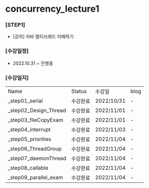 # concurrency_lecture1

### [STEP1]
- [강의] 자바 멀티쓰레드 이해하기

### [수강일정]
- 2022.10.31 ~ 진행중
   
### [수강일지]
| | | | |
|-|-|-|-|
|Name|Status|수강일|blog|
|_step01_serial|수강완료|2022/10/31|-|
|_step02_Design_Thread|수강완료|2022/11/01|-|
|_step03_fileCopyExam|수강완료|2022/11/01|-|
|_step04_interrupt|수강완료|2022/11/03|-|
|_step05_priorities|수강완료|2022/11/04|-|
|_step06_ThreadGroup|수강완료|2022/11/04|-|
|_step07_daemonThread|수강완료|2022/11/04|-|
|_step08_callable|수강완료|2022/11/04|-|
|_step09_parallel_exam|수강완료|2022/11/04|-|

